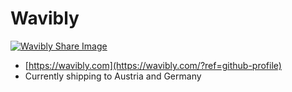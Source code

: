 # Wavibly
[![Wavibly Share Image](https://wavibly.com/img/wavibly-share-image.jpg "Wavibly")](https://wavibly.com/?ref=github-profile)
* [https://wavibly.com](https://wavibly.com/?ref=github-profile)
* Currently shipping to Austria and Germany

